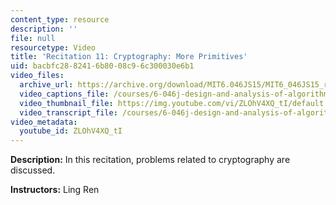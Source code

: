 ```yaml
---
content_type: resource
description: ''
file: null
resourcetype: Video
title: 'Recitation 11: Cryptography: More Primitives'
uid: bacbfc28-8241-6b80-08c9-6c300030e6b1
video_files:
  archive_url: https://archive.org/download/MIT6.046JS15/MIT6_046JS15_rec11_300k.mp4
  video_captions_file: /courses/6-046j-design-and-analysis-of-algorithms-spring-2015/e25b16ff93445cd5b473ba154c4933ea_ZLOhV4XQ_tI.vtt
  video_thumbnail_file: https://img.youtube.com/vi/ZLOhV4XQ_tI/default.jpg
  video_transcript_file: /courses/6-046j-design-and-analysis-of-algorithms-spring-2015/286c129e521495051cb9a87e27d8870b_ZLOhV4XQ_tI.pdf
video_metadata:
  youtube_id: ZLOhV4XQ_tI
---
```


**Description:** In this recitation, problems related to cryptography are discussed.

**Instructors:** Ling Ren